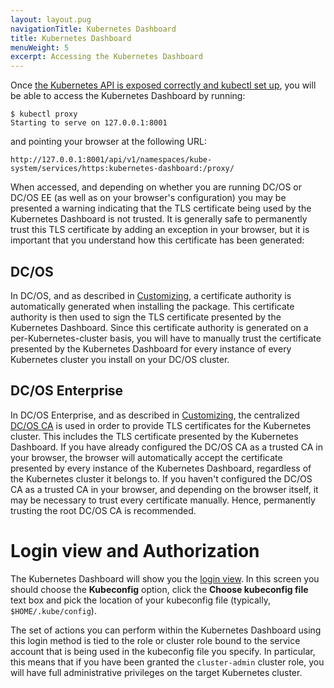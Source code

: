 ```yaml
---
layout: layout.pug
navigationTitle: Kubernetes Dashboard
title: Kubernetes Dashboard
menuWeight: 5
excerpt: Accessing the Kubernetes Dashboard
---
```


<!-- This source repo for this topic is https://github.com/mesosphere/dcos-kubernetes-cluster -->

Once [the Kubernetes API is exposed correctly and kubectl set up](/mesosphere/dcos/services/kubernetes/2.4.9-1.15.10/operations/connecting-clients/), you will be able to access the Kubernetes Dashboard by running:

```shell
$ kubectl proxy
Starting to serve on 127.0.0.1:8001
```

and pointing your browser at the following URL:

```text
http://127.0.0.1:8001/api/v1/namespaces/kube-system/services/https:kubernetes-dashboard:/proxy/
```

When accessed, and depending on whether you are running DC/OS or DC/OS EE (as well as on your browser's configuration) you may be presented a warning indicating that the TLS certificate being used by the Kubernetes Dashboard is not trusted.
It is generally safe to permanently trust this TLS certificate by adding an exception in your browser, but it is important that you understand how this certificate has been generated:

## DC/OS

In DC/OS, and as described in [Customizing](/mesosphere/dcos/services/kubernetes/2.4.9-1.15.10/operations/customizing-install/), a certificate authority is automatically generated when installing the package.
This certificate authority is then used to sign the TLS certificate presented by the Kubernetes Dashboard.
Since this certificate authority is generated on a per-Kubernetes-cluster basis, you will have to manually trust the certificate presented by the Kubernetes Dashboard for every instance of every Kubernetes cluster you install on your DC/OS cluster.

## DC/OS Enterprise

In DC/OS Enterprise, and as described in [Customizing](/mesosphere/dcos/services/kubernetes/2.4.9-1.15.10/operations/customizing-install/), the centralized [DC/OS CA](/mesosphere/dcos/1.12/security/ent/tls-ssl/) is used in order to provide TLS certificates for the Kubernetes cluster.
This includes the TLS certificate presented by the Kubernetes Dashboard.
If you have already configured the DC/OS CA as a trusted CA in your browser, the browser will automatically accept the certificate presented by every instance of the Kubernetes Dashboard, regardless of the Kubernetes cluster it belongs to.
If you haven't configured the DC/OS CA as a trusted CA in your browser, and depending on the browser itself, it may be necessary to trust every certificate manually.
Hence, permanently trusting the root DC/OS CA is recommended.

# Login view and Authorization

The Kubernetes Dashboard will show you the [login view](https://github.com/kubernetes/dashboard/wiki/Access-control#login-view).
In this screen you should choose the **Kubeconfig** option, click the **Choose kubeconfig file** text box and pick the location of your kubeconfig file (typically, `$HOME/.kube/config`).

The set of actions you can perform within the Kubernetes Dashboard using this login method is tied to the role or cluster role bound to the service account that is being used in the kubeconfig file you specify.
In particular, this means that if you have been granted the `cluster-admin` cluster role, you will have full administrative privileges on the target Kubernetes cluster.

